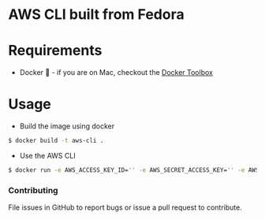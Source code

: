 # AWS CLI built from Fedora

# Requirements

- Docker :whale: - if you are on Mac, checkout the [Docker Toolbox](http://docs.docker.com/mac/step_one/)

# Usage

- Build the image using docker
```bash
$ docker build -t aws-cli .
```
- Use the AWS CLI
```bash
$ docker run -e AWS_ACCESS_KEY_ID='' -e AWS_SECRET_ACCESS_KEY='' -e AWS_DEFAULT_REGION='' --rm aws-cli aws s3 ls
```

### Contributing
File issues in GitHub to report bugs or issue a pull request to contribute.
